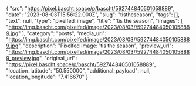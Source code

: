 {
  "src": "https://pixel.bascht.space/p/bascht/592744840501058889",
  "date": "2023-08-03T15:56:22.000Z",
  "slug": "tistheseason",
  "tags": [],
  "text": null,
  "type": "pixelfed_image",
  "title": "'tis the season",
  "images": [
    "https://img.bascht.com/pixelfed/image/2023/08/03//592744840501058889.jpg"
  ],
  "category": "posts",
  "media_url": "https://img.bascht.com/pixelfed/image/2023/08/03//592744840501058889.jpg",
  "description": "Pixelfed Image: 'tis the season",
  "preview_url": "https://img.bascht.com/pixelfed/image/2023/08/03//592744840501058889_preview.jpg",
  "original_url": "https://pixel.bascht.space/p/bascht/592744840501058889",
  "location_latitude": "50.550000",
  "additional_payload": null,
  "location_longitude": "7.416670"
}